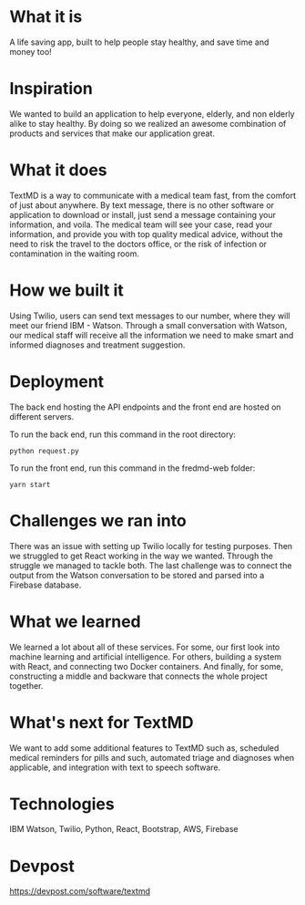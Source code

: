 # What it is
A life saving app, built to help people stay healthy, and save time and money too!

# Inspiration
We wanted to build an application to help everyone, elderly, and non elderly alike to stay healthy. By doing so we realized an awesome combination of products and services that make our application great.

# What it does
TextMD is a way to communicate with a medical team fast, from the comfort of just about anywhere. By text message, there is no other software or application to download or install, just send a message containing your information, and voila. The medical team will see your case, read your information, and provide you with top quality medical advice, without the need to risk the travel to the doctors office, or the risk of infection or contamination in the waiting room.

# How we built it
Using Twilio, users can send text messages to our number, where they will meet our friend IBM - Watson. Through a small conversation with Watson, our medical staff will receive all the information we need to make smart and informed diagnoses and treatment suggestion.

# Deployment
The back end hosting the API endpoints and the front end are hosted on different servers.

To run the back end, run this command in the root directory:

```
python request.py
```

To run the front end, run this command in the fredmd-web folder:

```
yarn start
```

# Challenges we ran into
There was an issue with setting up Twilio locally for testing purposes. Then we struggled to get React working in the way we wanted. Through the struggle we managed to tackle both. The last challenge was to connect the output from the Watson conversation to be stored and parsed into a Firebase database.

# What we learned
We learned a lot about all of these services. For some, our first look into machine learning and artificial intelligence. For others, building a system with React, and connecting two Docker containers. And finally, for some, constructing a middle and backware that connects the whole project together.

# What's next for TextMD
We want to add some additional features to TextMD such as, scheduled medical reminders for pills and such, automated triage and diagnoses when applicable, and integration with text to speech software.

# Technologies

IBM Watson, Twilio, Python, React, Bootstrap, AWS, Firebase

# Devpost 

https://devpost.com/software/textmd

